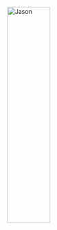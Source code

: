   <img src="![WhatsApp Bild 2025-10-27 um 13 29 02_4a1a7fd1](https://github.com/user-attachments/assets/e13a8664-834a-4408-9e8f-532531441347)
" alt="Jason" width="100" height="500">
